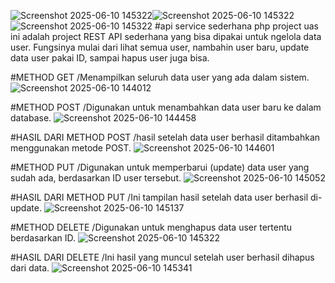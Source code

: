 ![Screenshot 2025-06-10 145322](https://github.com/user-attachments/assets/9df59e7c-8b28-4543-93a7-5110083b74ac)![Screenshot 2025-06-10 145322](https://github.com/user-attachments/assets/a68992fc-f8bf-4dce-bb06-2976b480687a)![Screenshot 2025-06-10 145322](https://github.com/user-attachments/assets/1731532b-dc2b-415d-b4b7-cafd1060edc8)
#api service sederhana php
project uas ini adalah project REST API sederhana yang bisa dipakai untuk ngelola data user. Fungsinya mulai dari lihat semua user, nambahin user baru, update data user pakai ID, sampai hapus user juga bisa.

#METHOD GET /Menampilkan seluruh data user yang ada dalam sistem.
![Screenshot 2025-06-10 144012](https://github.com/user-attachments/assets/b2320f0e-2d98-4d26-8238-603b454a50d5)

#METHOD POST /Digunakan untuk menambahkan data user baru ke dalam database.
![Screenshot 2025-06-10 144458](https://github.com/user-attachments/assets/d4d8a557-c64a-46e6-92b2-93f2370db5a4)

#HASIL DARI METHOD POST /hasil setelah data user berhasil ditambahkan menggunakan metode POST.
![Screenshot 2025-06-10 144601](https://github.com/user-attachments/assets/ef85cb11-469a-450c-80c8-618b48880cee)

#METHOD PUT /Digunakan untuk memperbarui (update) data user yang sudah ada, berdasarkan ID user tersebut.
![Screenshot 2025-06-10 145052](https://github.com/user-attachments/assets/9d962d59-dd06-4f22-9c73-a887b340a1fa)

#HASIL DARI METHOD PUT /Ini tampilan hasil setelah data user berhasil di-update.
![Screenshot 2025-06-10 145137](https://github.com/user-attachments/assets/c449bb56-7f43-4b69-b7a3-3457e920d608)

#METHOD DELETE /Digunakan untuk menghapus data user tertentu berdasarkan ID.
![Screenshot 2025-06-10 145322](https://github.com/user-attachments/assets/e4aa5039-1639-44a0-99eb-f016b47893a5)

#HASIL DARI DELETE /Ini hasil yang muncul setelah user berhasil dihapus dari data.
![Screenshot 2025-06-10 145341](https://github.com/user-attachments/assets/a608f884-764e-48a2-b1c8-440572c4bcf6)



